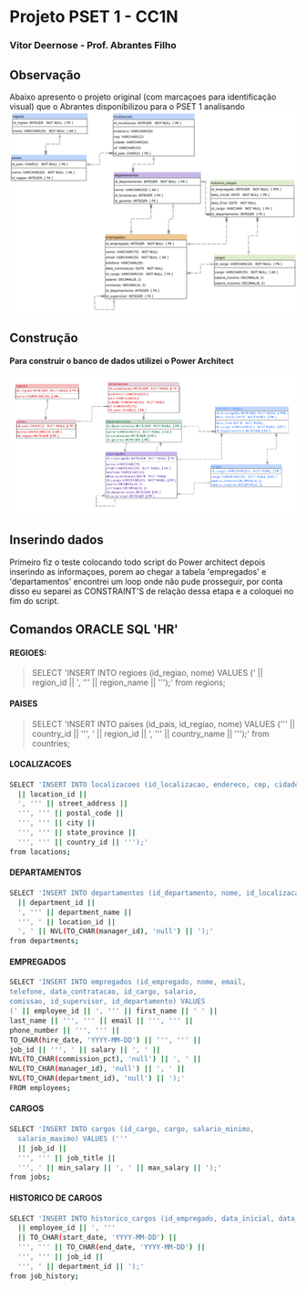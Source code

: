 Projeto PSET 1 - CC1N
================================

### Vitor Deernose - Prof. Abrantes Filho

Observação 
--------------------------------
Abaixo apresento o projeto original (com marcaçoes para identificação visual) que o Abrantes disponibilizou para o PSET 1
analisando 
![hr](https://github.com/Deernose/uvv_bd_1_cc1n/blob/main/proposta_do_pset1/hr.png?raw=true)

Construção
--------------------------------
#### Para construir o banco de dados utilizei o Power Architect

![hr](https://github.com/Deernose/uvv_bd_1_cc1n/blob/main/area_de_cria%C3%A7%C3%A3o_pset1/projeto%20logico.png?raw=true)

Inserindo dados
--------------------------------
Primeiro fiz o teste colocando todo script do Power architect depois inserindo as informaçoes, 
porem ao chegar a tabela 'empregados' e 'departamentos' encontrei um loop onde não pude prosseguir, por conta disso eu separei as CONSTRAINT'S de relação dessa etapa e a coloquei no fim do script.

Comandos ORACLE SQL 'HR'
--------------------------------
#### REGIOES:
>SELECT 'INSERT INTO regioes (id_regiao, nome) VALUES ('
>  || region_id || ', ''' || region_name || ''');'
>from regions;

#### PAISES
>SELECT 'INSERT INTO paises (id_pais, id_regiao, nome) VALUES (''' || country_id || ''', ' || region_id || ', ''' || country_name || ''');'
>from countries;

#### LOCALIZACOES
```sh
SELECT 'INSERT INTO localizacoes (id_localizacao, endereco, cep, cidade, uf, id_pais) VALUES ('
  || location_id || 
  ', ''' || street_address || 
  ''', ''' || postal_code || 
  ''', ''' || city || 
  ''', ''' || state_province || 
  ''', ''' || country_id || ''');'
from locations;
```
#### DEPARTAMENTOS
```sh
SELECT 'INSERT INTO departamentos (id_departamento, nome, id_localizacao, id_gerente) VALUES (' 
  || department_id ||
  ', ''' || department_name || 
  ''', ' || location_id || 
  ', ' || NVL(TO_CHAR(manager_id), 'null') || ');'
from departments;
```

#### EMPREGADOS
```sh
SELECT 'INSERT INTO empregados (id_empregado, nome, email,
telefone, data_contratacao, id_cargo, salario,
comissao, id_supervisor, id_departamento) VALUES
(' || employee_id || ', ''' || first_name || ' ' ||
last_name || ''', ''' || email || ''', ''' ||
phone_number || ''', ''' ||
TO_CHAR(hire_date, 'YYYY-MM-DD') || ''', ''' ||
job_id || ''', ' || salary || ', ' ||
NVL(TO_CHAR(commission_pct), 'null') || ', ' ||
NVL(TO_CHAR(manager_id), 'null') || ', ' ||
NVL(TO_CHAR(department_id), 'null') || ');'
FROM employees;
```

#### CARGOS
```sh
SELECT 'INSERT INTO cargos (id_cargo, cargo, salario_minimo,
  salario_maximo) VALUES (''' 
  || job_id || 
  ''', ''' || job_title || 
  ''', ' || min_salary || ', ' || max_salary || ');'
from jobs;
```

#### HISTORICO DE CARGOS
```sh
SELECT 'INSERT INTO historico_cargos (id_empregado, data_inicial, data_final, id_cargo, id_departamento) VALUES (' 
  || employee_id || ', '''
  || TO_CHAR(start_date, 'YYYY-MM-DD') || 
  ''', ''' || TO_CHAR(end_date, 'YYYY-MM-DD') || 
  ''', ''' || job_id ||
  ''', ' || department_id || ');'
from job_history;
```
